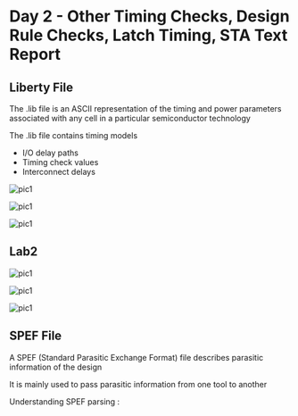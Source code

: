 # Day 2 - Other Timing Checks, Design Rule Checks, Latch Timing, STA Text Report

## Liberty File
The .lib file is an ASCII representation of the timing and power parameters associated with any cell in a particular semiconductor technology

The .lib file contains timing models
- I/O delay paths
- Timing check values
- Interconnect delays

![pic1](https://user-images.githubusercontent.com/48850794/220633824-c2ceadac-fae6-444f-8e60-b77804425938.png)

![pic1](https://user-images.githubusercontent.com/48850794/220634072-461a5035-1458-4d1d-9679-9d2536003e5e.png)

![pic1](https://user-images.githubusercontent.com/48850794/220634189-05cbf920-cd2d-440f-9523-48cbe8f5481e.png)

## Lab2

![pic1](https://user-images.githubusercontent.com/48850794/220634597-1db260cc-d376-4598-a005-b16adc6dd6e2.png)

![pic1](https://user-images.githubusercontent.com/48850794/220634675-e102391e-5f87-40e4-8ee2-dd6f9296f85e.png)

![pic1](https://user-images.githubusercontent.com/48850794/220634757-359e3fb5-5d96-41e2-899f-8129d5527957.png)

## SPEF File

A SPEF (Standard Parasitic Exchange Format) file describes parasitic information of the design

It is mainly used to pass parasitic information from one tool to another

Understanding SPEF parsing :



